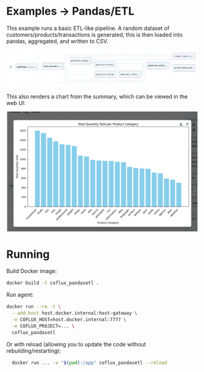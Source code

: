 # Examples → Pandas/ETL

This example runs a basic ETL-like pipeline. A random dataset of customers/products/transactions is generated, this is then loaded into pandas, aggregated, and written to CSV.

![Graph](graph.png)

This also renders a chart from the summary, which can be viewed in the web UI:

<p align="center">
  <img src="chart.png" alt="Example chart output" width="500" />
</p>

# Running

Build Docker image:

```bash
docker build -t coflux_pandasetl .
```

Run agent:

```bash
docker run --rm -t \
  --add-host host.docker.internal:host-gateway \
  -e COFLUX_HOST=host.docker.internal:7777 \
  -e COFLUX_PROJECT=... \
  coflux_pandasetl
```

Or with reload (allowing you to update the code without rebuilding/restarting):

```bash
  docker run ... -v "$(pwd):/app" coflux_pandasetl --reload
```
